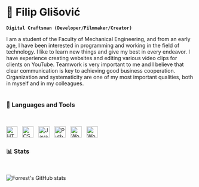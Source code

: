 # 🥷 Filip Glišović

**`Digital Craftsman (Developer/Filmmaker/Creator)`**

I am a student of the Faculty of Mechanical Engineering, and from an early age, I have been interested in programming and working in the field of technology. I like to learn new things and give my best in every endeavor. I have experience creating websites and editing various video clips for clients on YouTube. Teamwork is very important to me and I believe that clear communication is key to achieving good business cooperation. Organization and systematicity are one of my most important qualities, both in myself and in my colleagues.

#

### 🧰 Languages and Tools
<br />


<img align="left" alt="HTML" width="30px" style="padding-right:10px;"
     src="https://cdn.jsdelivr.net/gh/devicons/devicon/icons/html5/html5-plain.svg" />
<img align="left" alt="CSS" width="30px" style="padding-right:10px;"
     src="https://cdn.jsdelivr.net/gh/devicons/devicon/icons/css3/css3-plain.svg" />
<img align="left" alt="JavaScript" width="30px" style="padding-right:10px;"
     src="https://cdn.jsdelivr.net/gh/devicons/devicon/icons/javascript/javascript-plain.svg" />
<img align="left" alt="Python" width="30px" style="padding-right:10px;"
     src="https://uxwing.com/wp-content/themes/uxwing/download/brands-and-social-media/python-programming-language-icon.svg" />
<img align="left" alt="Wordpress" width="30px" style="padding-right:10px;"
     src="https://cdn.jsdelivr.net/gh/devicons/devicon/icons/wordpress/wordpress-plain.svg" />
<img align="left" alt="Wordpress" width="30px" style="padding-right:10px;"
     src="https://uxwing.com/wp-content/themes/uxwing/download/brands-and-social-media/elementor-icon.svg" />
<br />

#

### 📊 Stats
<br />

![Forrest's GitHub stats](https://github-readme-stats.vercel.app/api?username=glisovic01&show_icons=true&theme=gotham)

<!-- ![GitHub Streak](https://streak-stats.demolab.com?user=ForrestKnight&theme=gruvbox&border_radius=4.5) -->
